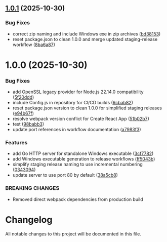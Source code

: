 ## [1.0.1](https://github.com/ehzack/lt-front/compare/v1.0.0...v1.0.1) (2025-10-30)


### Bug Fixes

* correct zip naming and include Windows exe in zip archives ([bd38153](https://github.com/ehzack/lt-front/commit/bd3815354c46b0366bce1a4f8f08187c934ac647))
* reset package.json to clean 1.0.0 and merge updated staging-release workflow ([8ba6a87](https://github.com/ehzack/lt-front/commit/8ba6a872dd312fe3d5e28b2f331d96cab597d398))

# 1.0.0 (2025-10-30)


### Bug Fixes

* add OpenSSL legacy provider for Node.js 22.14.0 compatibility ([5f20ddd](https://github.com/ehzack/lt-front/commit/5f20ddd90a5084b583d1f3feb92550fa53e5e082))
* include Config.js in repository for CI/CD builds ([6cbab82](https://github.com/ehzack/lt-front/commit/6cbab829fe04f97475ce70c3a278ace5133b2d94))
* reset package.json version to clean 1.0.0 for simplified staging releases ([e94b67f](https://github.com/ehzack/lt-front/commit/e94b67fd2d9fd83088e6d22c847928c0075c1c70))
* resolve webpack version conflict for Create React App ([51b02b7](https://github.com/ehzack/lt-front/commit/51b02b7a17153a42b19dd94ac0df6e55f2ce9eb4))
* test ([98babb3](https://github.com/ehzack/lt-front/commit/98babb33287b4d00cf7705a141e5c08381f07174))
* update port references in workflow documentation ([a7983f3](https://github.com/ehzack/lt-front/commit/a7983f30075eb25c8ce80ef8e794923b51c787f9))


### Features

* add Go HTTP server for standalone Windows executable ([3cf7782](https://github.com/ehzack/lt-front/commit/3cf778209b48cf8902785a1e137ae8c4b3d75730))
* add Windows executable generation to release workflows ([ff5043b](https://github.com/ehzack/lt-front/commit/ff5043b53d27d1407b83e4bb8976013a9dc72ec0))
* simplify staging release naming to use incremental numbering ([0343094](https://github.com/ehzack/lt-front/commit/0343094711e85fa0a8c286bd72268b127c9ec4b6))
* update server to use port 80 by default ([38a5cb8](https://github.com/ehzack/lt-front/commit/38a5cb822b0b8b63f928bfc488c94b2744071154))


### BREAKING CHANGES

* Removed direct webpack dependencies from production build

# Changelog

All notable changes to this project will be documented in this file.
